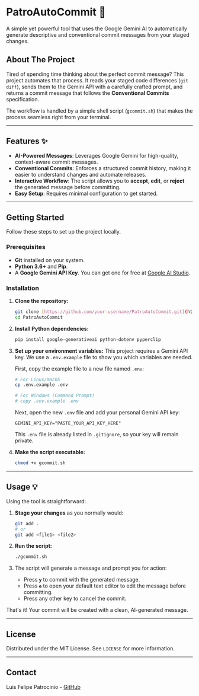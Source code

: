 # PatroAutoCommit 🚀

A simple yet powerful tool that uses the Google Gemini AI to automatically generate descriptive and conventional commit messages from your staged changes.

## About The Project

Tired of spending time thinking about the perfect commit message? This project automates that process. It reads your staged code differences (`git diff`), sends them to the Gemini API with a carefully crafted prompt, and returns a commit message that follows the **Conventional Commits** specification.

The workflow is handled by a simple shell script (`gcommit.sh`) that makes the process seamless right from your terminal.

---

## Features ✨

* **AI-Powered Messages**: Leverages Google Gemini for high-quality, context-aware commit messages.
* **Conventional Commits**: Enforces a structured commit history, making it easier to understand changes and automate releases.
* **Interactive Workflow**: The script allows you to **accept**, **edit**, or **reject** the generated message before committing.
* **Easy Setup**: Requires minimal configuration to get started.

---

## Getting Started

Follow these steps to set up the project locally.

### Prerequisites

* **Git** installed on your system.
* **Python 3.6+** and **Pip**.
* A **Google Gemini API Key**. You can get one for free at [Google AI Studio](https://aistudio.google.com/app/apikey).

### Installation

1.  **Clone the repository:**
    ```sh
    git clone [https://github.com/your-username/PatroAutoCommit.git](https://github.com/your-username/PatroAutoCommit.git)
    cd PatroAutoCommit
    ```

2.  **Install Python dependencies:**
    ```sh
    pip install google-generativeai python-dotenv pyperclip
    ```

3.  **Set up your environment variables:**
    This project requires a Gemini API key. We use a `.env.example` file to show you which variables are needed.

    First, copy the example file to a new file named `.env`:
    ```sh
    # For Linux/macOS
    cp .env.example .env

    # For Windows (Command Prompt)
    # copy .env.example .env
    ```
    Next, open the new `.env` file and add your personal Gemini API key:
    ```
    GEMINI_API_KEY="PASTE_YOUR_API_KEY_HERE"
    ```
    This `.env` file is already listed in `.gitignore`, so your key will remain private.

4.  **Make the script executable:**
    ```sh
    chmod +x gcommit.sh
    ```

---

## Usage 💡

Using the tool is straightforward:

1.  **Stage your changes** as you normally would:
    ```sh
    git add .
    # or
    git add <file1> <file2>
    ```

2.  **Run the script:**
    ```sh
    ./gcommit.sh
    ```

3.  The script will generate a message and prompt you for action:
    * Press **`y`** to commit with the generated message.
    * Press **`e`** to open your default text editor to edit the message before committing.
    * Press any other key to cancel the commit.

That's it! Your commit will be created with a clean, AI-generated message.

---

## License

Distributed under the MIT License. See `LICENSE` for more information.

---

## Contact

Luis Felipe Patrocinio - [GitHub](https://github.com/luisfpatrocinio)